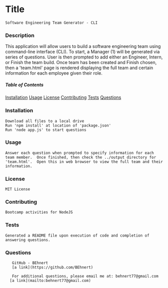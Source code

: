 
  # Title
    Software Engineering Team Generator - CLI
  ### Description
  This application will allow users to build a software engineering team using command-line interface (CLI).  To start, a Manager (1) will be generated via series of questions.  User is then prompted to add either an Engineer, Intern, or Finish the team build.  Once team has been created and Finish chosen, then a 'team.html' page is rendered displaying the full team and certain information for each employee given their role.

  ##### Table of Contents

   [Installation](#installation)
   [Usage](#usage)
   [License](#license)
   [Contributing](#contributing)
   [Tests](#tests)
   [Questions](#questions)
  
  ### Installation
    Download all files to a local drive
    Run 'npm install' at location of 'package.json'
    Run 'node app.js' to start questions

  ### Usage
    Answer each question when prompted to specify information for each team member.  Once finished, then check the ../output directory for 'team.html'.  Open this in web browser to view the full team and their information.

  ### License
    MIT License
 
  ### Contributing
    Bootcamp activities for NodeJS

  ### Tests
    Generated a README file upon execution of code and completion of answering questions.

  ### Questions
       GitHub - BEhnert
       [a link](https://github.com/BEhnert)
      
       For additional questions, please email me at: behnert77@gmail.com
      [a link](mailto:behnert77@gmail.com)